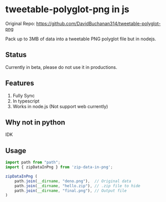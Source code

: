 # tweetable-polyglot-png in js

Original Repo: https://github.com/DavidBuchanan314/tweetable-polyglot-png

Pack up to 3MB of data into a tweetable PNG polyglot file but in nodejs.

## Status 
Currently in beta, please do not use it in productions.


## Features
1. Fully Sync
2. In typescript
3. Works in node.js (Not support web currently)

## Why not in python
IDK

## Usage

```js
import path from "path";
import { zipDataInPng } from 'zip-data-in-png';

zipDataInPng (
    path.join(__dirname, "deno.png"),  // Original data
    path.join(__dirname, "hello.zip"), // .zip file to hide
    path.join(__dirname, "final.png"), // Output file
)
```